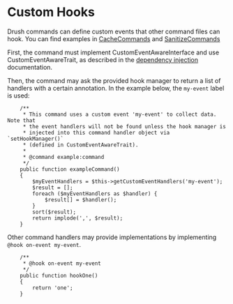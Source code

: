 Custom Hooks
============

Drush commands can define custom events that other command files can hook. You can find examples in [CacheCommands](https://github.com/drush-ops/drush/blob/master/src/Commands/core/CacheCommands.php) and [SanitizeCommands](https://github.com/drush-ops/drush/blob/master/src/Drupal/Commands/sql/SanitizeCommands.php)

First, the command must implement CustomEventAwareInterface and use CustomEventAwareTrait, as described in the [dependency injection](dependency-injection.md) documentation.

Then, the command may ask the provided hook manager to return a list of handlers with a certain annotation. In the example below, the `my-event` label is used:
```
    /**
     * This command uses a custom event 'my-event' to collect data.  Note that
     * the event handlers will not be found unless the hook manager is
     * injected into this command handler object via `setHookManager()`
     * (defined in CustomEventAwareTrait).
     *
     * @command example:command
     */
    public function exampleCommand()
    {
        $myEventHandlers = $this->getCustomEventHandlers('my-event');
        $result = [];
        foreach ($myEventHandlers as $handler) {
            $result[] = $handler();
        }
        sort($result);
        return implode(',', $result);
    }
```

Other command handlers may provide implementations by implementing `@hook on-event my-event`.

```
    /**
     * @hook on-event my-event
     */
    public function hookOne()
    {
        return 'one';
    }
```
